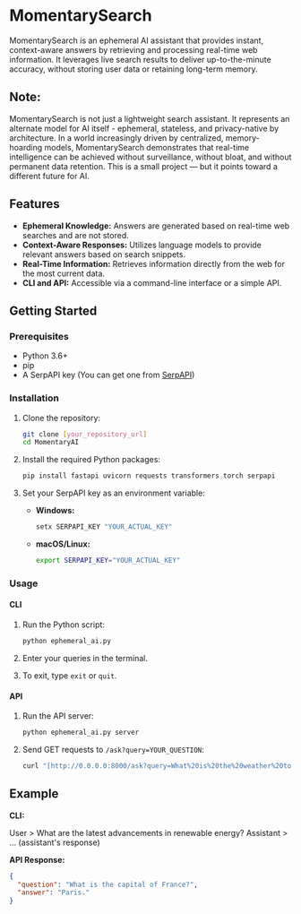 # MomentarySearch

MomentarySearch is an ephemeral AI assistant that provides instant, context-aware answers by retrieving and processing real-time web information. It leverages live search results to deliver up-to-the-minute accuracy, without storing user data or retaining long-term memory.

## Note:
MomentarySearch is not just a lightweight search assistant. It represents an alternate model for AI itself - ephemeral, stateless, and privacy-native by architecture. In a world increasingly driven by centralized, memory-hoarding models, MomentarySearch demonstrates that real-time intelligence can be achieved without surveillance, without bloat, and without permanent data retention. This is a small project — but it points toward a different future for AI.


## Features

* **Ephemeral Knowledge:** Answers are generated based on real-time web searches and are not stored.
* **Context-Aware Responses:** Utilizes language models to provide relevant answers based on search snippets.
* **Real-Time Information:** Retrieves information directly from the web for the most current data.
* **CLI and API:** Accessible via a command-line interface or a simple API.

## Getting Started

### Prerequisites

* Python 3.6+
* pip
* A SerpAPI key (You can get one from [SerpAPI](https://serpapi.com/))

### Installation

1.  Clone the repository:

    ```bash
    git clone [your_repository_url]
    cd MomentaryAI
    ```

2.  Install the required Python packages:

    ```bash
    pip install fastapi uvicorn requests transformers torch serpapi
    ```

3.  Set your SerpAPI key as an environment variable:

    * **Windows:**
        ```bash
        setx SERPAPI_KEY "YOUR_ACTUAL_KEY"
        ```
    * **macOS/Linux:**
        ```bash
        export SERPAPI_KEY="YOUR_ACTUAL_KEY"
        ```

### Usage

#### CLI

1.  Run the Python script:

    ```bash
    python ephemeral_ai.py
    ```

2.  Enter your queries in the terminal.

3.  To exit, type `exit` or `quit`.

#### API

1.  Run the API server:

    ```bash
    python ephemeral_ai.py server
    ```

2.  Send GET requests to `/ask?query=YOUR_QUESTION`:

    ```bash
    curl "[http://0.0.0.0:8000/ask?query=What%20is%20the%20weather%20today](http://0.0.0.0:8000/ask?query=What%20is%20the%20weather%20today)?"
    ```

## Example

**CLI:**

User > What are the latest advancements in renewable energy?
Assistant > ... (assistant's response)


**API Response:**

```json
{
  "question": "What is the capital of France?",
  "answer": "Paris."
}
